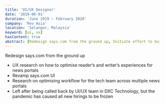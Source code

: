```yaml
---
title: 'UI/UX Designer'
date: '2019-06-01'
duration: 'June 2019 – February 2020'
company: 'Rev Asia'
location: 'Selangor, Malaysia'
keyword: [ui, ux]
hasContent: true
abstract: [Redesign says.com from the ground up, Initiate effort to build in-house publishing platform]
---
```


Redesign says.com from the ground up
- UX research on how to optimise reader’s and writer’s experiences for news portals
- Revamp says.com UI
- Research on optimising workflow for the tech team across multiple news portals
- Left after being called back by UI/UX team in DXC Technology, but the pandemic
has caused all new hirings to be frozen